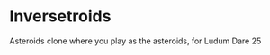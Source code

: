 Inversetroids
==================

Asteroids clone where you play as the asteroids, for Ludum Dare 25
